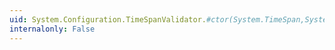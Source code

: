 ```yaml
---
uid: System.Configuration.TimeSpanValidator.#ctor(System.TimeSpan,System.TimeSpan)
internalonly: False
---
```

